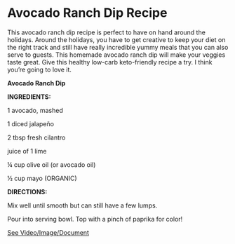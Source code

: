 # Avocado Ranch Dip Recipe

This avocado ranch dip recipe is perfect to have on hand around the holidays. Around the holidays, you have to get creative to keep your diet on the right track and still have really incredible yummy meals that you can also serve to guests. This homemade avocado ranch dip will make your veggies taste great. Give this healthy low-carb keto-friendly recipe a try. I think you’re going to love it. 

**Avocado Ranch Dip**

**INGREDIENTS:**

1 avocado, mashed

1 diced jalapeño

2 tbsp fresh cilantro

juice of 1 lime

¼ cup olive oil (or avocado oil)

½ cup mayo (ORGANIC)

**DIRECTIONS:**

Mix well until smooth but can still have a few lumps.

Pour into serving bowl. Top with a pinch of paprika for color!

 [See Video/Image/Document](https://hls-player.drberg.com/asset?path=migrated-assets/avocado-ranch-dip-recipe-drberg)